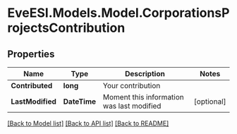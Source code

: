 # EveESI.Models.Model.CorporationsProjectsContribution

## Properties

Name | Type | Description | Notes
------------ | ------------- | ------------- | -------------
**Contributed** | **long** | Your contribution | 
**LastModified** | **DateTime** | Moment this information was last modified | [optional] 

[[Back to Model list]](../README.md#documentation-for-models) [[Back to API list]](../README.md#documentation-for-api-endpoints) [[Back to README]](../README.md)

